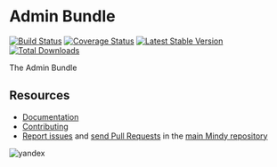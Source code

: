 # Admin Bundle

[![Build Status](https://travis-ci.org/MindyPHP/AdminBundle.svg?branch=master)](https://travis-ci.org/MindyPHP/AdminBundle)
[![Coverage Status](https://img.shields.io/coveralls/MindyPHP/AdminBundle.svg)](https://coveralls.io/r/MindyPHP/AdminBundle)
[![Latest Stable Version](https://poser.pugx.org/mindy/admin-bundle/v/stable.svg)](https://packagist.org/packages/mindy/admin-bundle)
[![Total Downloads](https://poser.pugx.org/mindy/admin-bundle/downloads.svg)](https://packagist.org/packages/mindy/admin-bundle)

The Admin Bundle

Resources
---------

  * [Documentation](https://mindy-cms.com/doc/current/bundles/admin/index.html)
  * [Contributing](https://mindy-cms.com/doc/current/contributing/index.html)
  * [Report issues](https://github.com/MindyPHP/mindy/issues) and
    [send Pull Requests](https://github.com/MindyPHP/mindy/pulls)
    in the [main Mindy repository](https://github.com/MindyPHP/mindy)

![yandex](https://mc.yandex.ru/watch/43423684 "yandex")